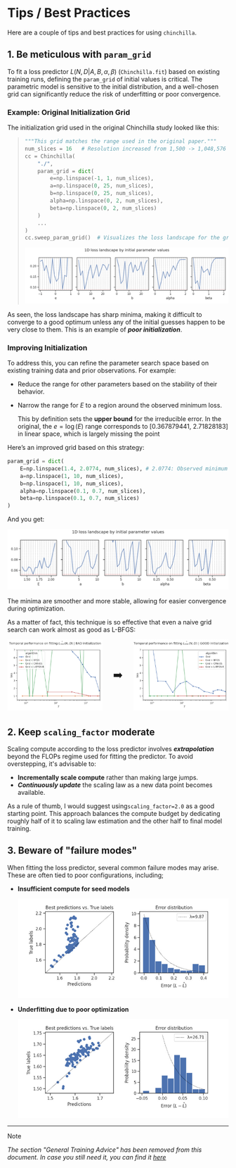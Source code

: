 # Tips / Best Practices

Here are a couple of tips and best practices for using `chinchilla`.

## 1. Be meticulous with `param_grid`

To fit a loss predictor $L(N, D | A, B, \alpha, \beta)$ (`Chinchilla.fit`) based on existing training runs, defining the `param_grid` of initial values is critical.
The parametric model is sensitive to the initial distribution, and a well-chosen grid can significantly reduce the risk of underfitting or poor convergence.

### Example: Original Initialization Grid

<!-- > [!NOTE]
> This example will also be demonstrated in the example [**Effectively narrowing down the search space**](examples/llm/param_grid.ipynb). -->

The initialization grid used in the original Chinchilla study looked like this:

> ```python
> """This grid matches the range used in the original paper."""
> num_slices = 16   # Resolution increased from 1,500 -> 1,048,576 combinations for a finer sweep
> cc = Chinchilla(
>     "./",
>     param_grid = dict(
>         e=np.linspace(-1, 1, num_slices),
>         a=np.linspace(0, 25, num_slices),
>         b=np.linspace(0, 25, num_slices),
>         alpha=np.linspace(0, 2, num_slices),
>         beta=np.linspace(0, 2, num_slices)
>     )
>     ...
> )
> cc.sweep_param_grid()  # Visualizes the loss landscape for the grid.
> ```
>
> ![Loss landscape of original initialization](imgs/sweep_param_grid.original.png)

As seen, the loss landscape has sharp minima, making it difficult to converge to a good optimum unless any of the initial guesses happen to be very close to them. This is an example of ***poor initialization***.

### Improving Initialization

To address this, you can refine the parameter search space based on existing training data and prior observations. For example:

- Reduce the range for other parameters based on the stability of their behavior.

- Narrow the range for $E$ to a region around the observed minimum loss.

  This by definition sets the **upper bound** for the irreducible error. In the original, the $e=\log(E)$ range corresponds to [0.367879441, 2.71828183] in linear space, which is largely missing the point

Here’s an improved grid based on this strategy:

```python
param_grid = dict(
    E=np.linspace(1.4, 2.0774, num_slices), # 2.0774: Observed minimum irreducible error
    a=np.linspace(1, 10, num_slices),
    b=np.linspace(1, 10, num_slices),
    alpha=np.linspace(0.1, 0.7, num_slices),
    beta=np.linspace(0.1, 0.7, num_slices)
)
```

And you get:

![Improved loss landscape](imgs/sweep_param_grid.improved.png)

The minima are smoother and more stable, allowing for easier convergence during optimization.

As a matter of fact, this technique is so effective that even a naive grid search can work almost as good as L-BFGS:

<div style="display: flex; justify-content: center; gap: 1.5rem; align-items: center; font-size: 1.5rem;">
    <div>
        <img src="./imgs/algorithm.init-original.png" alt="Original Algorithm">
    </div>
    ➡️
    <div>
      <img src="./imgs/algorithm.init-improved.png" alt="Improved Algorithm">
    </div>
</div>

## 2. Keep `scaling_factor` moderate

Scaling compute according to the loss predictor involves ***extrapolation*** beyond the FLOPs regime used for fitting the predictor.
To avoid overstepping, it's advisable to:

- **Incrementally scale compute** rather than making large jumps.
- ***Continuously update*** the scaling law as a new data point becomes available.

As a rule of thumb, I would suggest using`scaling_factor=2.0` as a good starting point.
This approach balances the compute budget by dedicating roughly half of it to scaling law estimation and the other half to final model training.

## 3. Beware of "failure modes"

When fitting the loss predictor, several common failure modes may arise. These are often tied to poor configurations, including;

- **Insufficient compute for seed models**

  ![Insufficient compute failure](imgs/optim--seeds-too-small.jpg)

- **Underfitting due to poor optimization**

  ![Underfitting failure](imgs/optim--underfit.jpg)

---

> [!NOTE]
> *The section "General Training Advice" has been removed from this document. In case you still need it, you can find it [here](https://github.com/kyo-takano/chinchilla/blob/3db6ab51a0ceb82855cb66da41f0b8ab663b3857/docs/TIPS.md#general-training-advice)*
